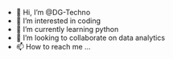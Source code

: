 - 👋 Hi, I’m @DG-Techno
- 👀 I’m interested in coding
- 🌱 I’m currently learning python 
- 💞️ I’m looking to collaborate on data analytics
- 📫 How to reach me ...

<!---
DG-Techno/DG-Techno is a ✨ special ✨ repository because its `README.md` (this file) appears on your GitHub profile.
You can click the Preview link to take a look at your changes.
--->
